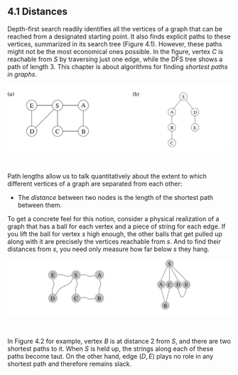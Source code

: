 ## 4.1 Distances

Depth-first search readily identifies all the vertices of a graph that can be reached from a designated starting point. It also finds explicit paths to these vertices, summarized in its search tree (Figure 4.1). However, these paths might not be the most economical ones possible. In the figure, vertex $C$ is reachable from $S$ by traversing just one edge, while the DFS tree shows a path of length $3$. This chapter is about algorithms for finding *shortest paths in graphs*.

![**Figure 4.1** (a) A simple graph and (b) its depth-first search tree.](fig-4.1-graph-dfs-example.png)

&nbsp;

Path lengths allow us to talk quantitatively about the extent to which different vertices of a graph are separated from each other:

* The *distance* between two nodes is the length of the shortest path between them.

To get a concrete feel for this notion, consider a physical realization of a graph that has a ball for each vertex and a piece of string for each edge. If you lift the ball for vertex $s$ high enough, the other balls that get pulled up along with it are precisely the vertices reachable from $s$. And to find their distances from $s$, you need only measure how far below $s$ they hang.

![**Figure 4.2** A physical model of a graph.](distance-physical-model.png)

&nbsp;

In Figure 4.2 for example, vertex $B$ is at distance $2$ from $S$, and there are two shortest paths to it. When $S$ is held up, the strings along each of these paths become taut. On the other hand, edge $(D, E)$ plays no role in any shortest path and therefore remains slack.
